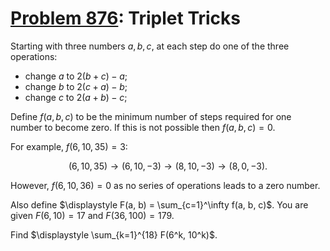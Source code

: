 [Problem 876](https://projecteuler.net/problem=876): Triplet Tricks
===================================================================

Starting with three numbers $a, b, c$, at each step do one of the three
operations:

- change $a$ to $2(b + c) - a$;
- change $b$ to $2(c + a) - b$;
- change $c$ to $2(a + b) - c$;

Define $f(a, b, c)$ to be the minimum number of steps required for one number
to become zero. If this is not possible then $f(a, b, c) = 0$.

For example, $f(6, 10, 35) = 3$:

```math
(6, 10, 35) \to (6, 10, -3) \to (8, 10, -3) \to (8, 0, -3).
```

However, $f(6, 10, 36) = 0$ as no series of operations leads to a zero number.

Also define $\displaystyle F(a, b) = \sum_{c=1}^\infty f(a, b, c)$.
You are given $F(6, 10) = 17$ and $F(36, 100) = 179$.

Find $\displaystyle \sum_{k=1}^{18} F(6^k, 10^k)$.
